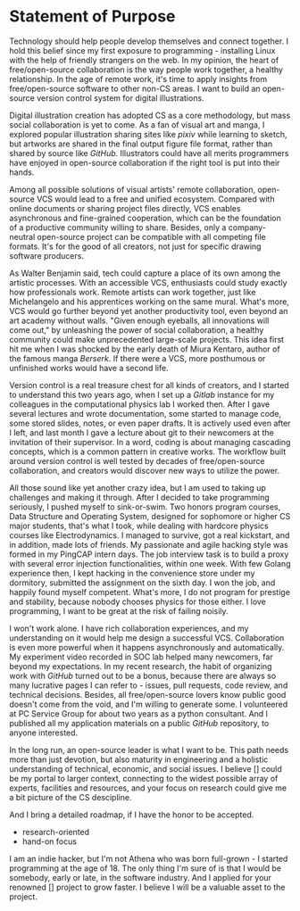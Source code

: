 Statement of Purpose
====================

Technology should help people develop themselves and connect together. I hold this belief since my first exposure to programming - installing Linux with the help of friendly strangers on the web. In my opinion, the heart of free/open-source collaboration is the way people work together, a healthy relationship. In the age of remote work, it's time to apply insights from free/open-source software to other non-CS areas. I want to build an open-source version control system for digital illustrations.

Digital illustration creation has adopted CS as a core methodology, but mass social collaboration is yet to come. As a fan of visual art and manga, I explored popular illustration sharing sites like *pixiv* while learning to sketch, but artworks are shared in the final output figure file format, rather than shared by source like *GitHub*. Illustrators could have all merits programmers have enjoyed in open-source collaboration if the right tool is put into their hands.

Among all possible solutions of visual artists' remote collaboration, open-source VCS would lead to a free and unified ecosystem. Compared with online documents or sharing project files directly, VCS enables asynchronous and fine-grained cooperation, which can be the foundation of a productive community willing to share. Besides, only a company-neutral open-source project can be compatible with all competing file formats. It's for the good of all creators, not just for specific drawing software producers.

As Walter Benjamin said, tech could capture a place of its own among the artistic processes. With an accessible VCS, enthusiasts could study exactly how professionals work. Remote artists can work together, just like Michelangelo and his apprentices working on the same mural. What's more, VCS would go further beyond yet another productivity tool, even beyond an art academy without walls. "Given enough eyeballs, all innovations will come out," by unleashing the power of social collaboration, a healthy community could make unprecedented large-scale projects. This idea first hit me when I was shocked by the early death of Miura Kentaro, author of the famous manga *Berserk*. If there were a VCS, more posthumous or unfinished works would have a second life.

Version control is a real treasure chest for all kinds of creators, and I started to understand this two years ago, when I set up a *Gitlab* instance for my colleagues in the computational physics lab I worked then. After I gave several lectures and wrote documentation, some started to manage code, some stored slides, notes, or even paper drafts. It is actively used even after I left, and last month I gave a lecture about git to their newcomers at the invitation of their supervisor. In a word, coding is about managing cascading concepts, which is a common pattern in creative works. The workflow built around version control is well tested by decades of free/open-source collaboration, and creators would discover new ways to utilize the power.

All those sound like yet another crazy idea, but I am used to taking up challenges and making it through. After I decided to take programming seriously, I pushed myself to sink-or-swim. Two honors program courses, Data Structure and Operating System, designed for sophomore or higher CS major students, that's what I took, while dealing with hardcore physics courses like Electrodynamics. I managed to survive, got a real kickstart, and in addition, made lots of friends. My passionate and agile hacking style was formed in my PingCAP intern days. The job interview task is to build a proxy with several error injection functionalities, within one week. With few Golang experience then, I kept hacking in the convenience store under my dormitory, submitted the assignment on the sixth day. I won the job, and happily found myself competent. What's more, I do not program for prestige and stability, because nobody chooses physics for those either. I love programming, I want to be great at the risk of failing noisily.

I won't work alone. I have rich collaboration experiences, and my understanding on it would help me design a successful VCS. Collaboration is even more powerful when it happens asynchronously and automatically. My experiment video recorded in SOC lab helped many newcomers, far beyond my expectations. In my recent research, the habit of organizing work with *GitHub* turned out to be a bonus, because there are always so many lucrative pages I can refer to - issues, pull requests, code review, and technical decisions. Besides, all free/open-source lovers know public good doesn't come from the void, and I'm willing to generate some. I volunteered at PC Service Group for about two years as a python consultant. And I published all my application materials on a public *GitHub* repository, to anyone interested.

In the long run, an open-source leader is what I want to be. This path needs more than just devotion, but also maturity in engineering and a holistic understanding of technical, economic, and social issues. I believe [] could be my portal to larger context, connecting to the widest possible array of experts, facilities and resources, and your focus on research could give me a bit picture of the CS descipline.

And I bring a detailed roadmap, if I have the honor to be accepted.

- research-oriented
- hand-on focus

I am an indie hacker, but I'm not Athena who was born full-grown - I started programming at the age of 18. The only thing I'm sure of is that I would be somebody, early or late, in the software industry. And I applied for your renowned [] project to grow faster. I believe I will be a valuable asset to the project.
